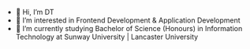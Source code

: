 - 👋 Hi, I’m DT
- 👀 I’m interested in Frontend Development & Application Development
- 🌱 I’m currently studying Bachelor of Science (Honours) in Information Technology at Sunway University | Lancaster University

<!---
DT0072/DT0072 is a ✨ special ✨ repository because its `README.md` (this file) appears on your GitHub profile.
You can click the Preview link to take a look at your changes.
--->
